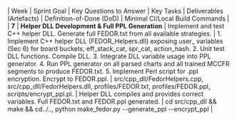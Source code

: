 | Week | Sprint Goal | Key Questions to Answer | Key Tasks | Deliverables (Artefacts) | Definition-of-Done (DoD) | Minimal CI/Local Build Commands |
| **7** | **Helper DLL Development & Full PPL Generation** | Implement and test C++ helper DLL. Generate full FEDOR.txt from all available strategies. | 1\. Implement C++ helper DLL (FEDOR\_Helpers.dll) exposing user\_ variables (Sec 6\) for board buckets, eff\_stack\_cat, spr\_cat, action\_hash. 2\. Unit test DLL functions. Compile DLL. 3\. Integrate DLL variable usage into PPL generator. 4\. Run PPL generator on all parsed charts and all trained MCCFR segments to produce FEDOR.txt. 5\. Implement Perl script for .ppl encryption. Encrypt to FEDOR.ppl. | src/cpp\_dll/FedorHelpers.cpp, src/cpp\_dll/FedorHelpers.dll, profiles/FEDOR.txt, profiles/FEDOR.ppl, scripts/encrypt\_ppl.pl. | Helper DLL compiles and provides correct variables. Full FEDOR.txt and FEDOR.ppl generated. | cd src/cpp\_dll && make && cd../.., python make\_fedor.py \--generate\_ppl \--encrypt\_ppl |